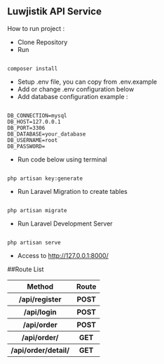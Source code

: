 ## Luwjistik API Service

How to run project : 

- Clone Repository
- Run
<pre><code>
composer install
</code></pre>
- Setup .env file, you can copy from .env.example
- Add or change .env configuration  below
- Add database configuration example : 
<pre><code>
DB_CONNECTION=mysql
DB_HOST=127.0.0.1
DB_PORT=3306
DB_DATABASE=your_database
DB_USERNAME=root
DB_PASSWORD=
</code></pre>
- Run code below using terminal
<pre><code>
php artisan key:generate
</code></pre>
- Run Laravel Migration to create tables
<pre><code>
php artisan migrate
</code></pre>
- Run Laravel Development Server
<pre><code>
php artisan serve
</code></pre>
- Access to http://127.0.0.1:8000/

##Route List
<table>
    <tr>
        <th>Method</td>
        <th>Route</td>
    </tr>
    <tr>
        <th>/api/register</td>
        <th>POST</td>
    </tr>
    <tr>
        <th>/api/login</td>
        <th>POST</td>
    </tr>
    <tr>
        <th>/api/order</td>
        <th>POST</td>
    </tr>
    <tr>
        <th>/api/order/<order_id></td>
        <th>GET</td>
    </tr>
    <tr>
        <th>/api/order/detail/<order_id></td>
        <th>GET</td>
    </tr>
</table>
